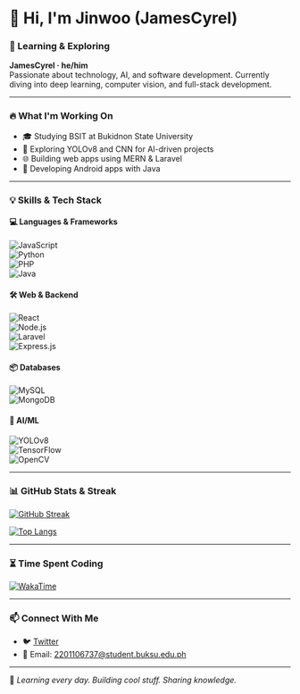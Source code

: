 # 👋 Hi, I'm Jinwoo (JamesCyrel)  
### 🚀 Learning & Exploring  

**JamesCyrel · he/him**  
Passionate about technology, AI, and software development. Currently diving into deep learning, computer vision, and full-stack development.  

---

### 🔥 What I'm Working On  
- 🎓 Studying BSIT at Bukidnon State University  
- 🤖 Exploring YOLOv8 and CNN for AI-driven projects  
- 🌐 Building web apps using MERN & Laravel  
- 📱 Developing Android apps with Java  

---

### 💡 Skills & Tech Stack  
#### 💻 Languages & Frameworks  
![JavaScript](https://img.shields.io/badge/-JavaScript-F7DF1E?style=flat&logo=javascript&logoColor=black)  
![Python](https://img.shields.io/badge/-Python-3776AB?style=flat&logo=python&logoColor=white)  
![PHP](https://img.shields.io/badge/-PHP-777BB4?style=flat&logo=php&logoColor=white)  
![Java](https://img.shields.io/badge/-Java-007396?style=flat&logo=java&logoColor=white)  

#### 🛠️ Web & Backend  
![React](https://img.shields.io/badge/-React-61DAFB?style=flat&logo=react&logoColor=black)  
![Node.js](https://img.shields.io/badge/-Node.js-339933?style=flat&logo=node.js&logoColor=white)  
![Laravel](https://img.shields.io/badge/-Laravel-FF2D20?style=flat&logo=laravel&logoColor=white)  
![Express.js](https://img.shields.io/badge/-Express.js-000000?style=flat&logo=express&logoColor=white)  

#### 📦 Databases  
![MySQL](https://img.shields.io/badge/-MySQL-4479A1?style=flat&logo=mysql&logoColor=white)  
![MongoDB](https://img.shields.io/badge/-MongoDB-47A248?style=flat&logo=mongodb&logoColor=white)  

#### 🧠 AI/ML  
![YOLOv8](https://img.shields.io/badge/-YOLOv8-00FFFF?style=flat&logo=opencv&logoColor=black)  
![TensorFlow](https://img.shields.io/badge/-TensorFlow-FF6F00?style=flat&logo=tensorflow&logoColor=white)  
![OpenCV](https://img.shields.io/badge/-OpenCV-5C3EE8?style=flat&logo=opencv&logoColor=white)  

---

### 📊 GitHub Stats & Streak  
[![GitHub Streak](https://streak-stats.demolab.com?user=JamesCyrel&theme=radical)](https://git.io/streak-stats)  

[![Top Langs](https://github-readme-stats.vercel.app/api/top-langs/?username=JamesCyrel&layout=compact&theme=radical&hide=html,css,scss)](https://github.com/anuraghazra/github-readme-stats)  

---

### ⏳ Time Spent Coding  
[![WakaTime](https://github-readme-stats.vercel.app/api/wakatime?username=JamesCyrel&theme=radical&layout=compact)](https://wakatime.com/@JamesCyrel)


---

### 📫 Connect With Me  
- 🐦 [Twitter](#)  
- 📧 Email: 2201106737@student.buksu.edu.ph  

---

🚀 *Learning every day. Building cool stuff. Sharing knowledge.*  
